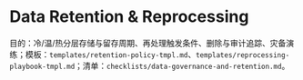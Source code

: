 # Data Retention & Reprocessing

目的：冷/温/热分层存储与留存周期、再处理触发条件、删除与审计追踪、灾备演练；模板：`templates/retention-policy-tmpl.md`、`templates/reprocessing-playbook-tmpl.md`；清单：`checklists/data-governance-and-retention.md`。
